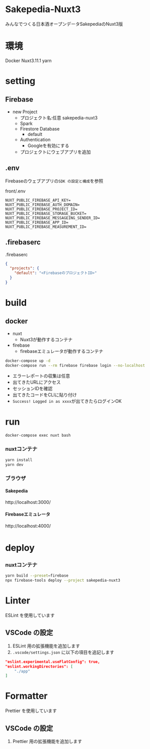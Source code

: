 # Sakepedia-Nuxt3
みんなでつくる日本酒オープンデータSakepediaのNuxt3版

# 環境
Docker
Nuxt3.11.1
yarn

# setting

## Firebase

- new Project
  - プロジェクト名:任意 sakepedia-nuxt3
  - Spark
  - Firestore Database
    - default
  - Authentication
    - Googleを有効にする
  - プロジェクトにウェブアプリを追加

## .env

Firebaseのウェブアプリの`SDK の設定と構成`を参照

front/.env
```.env
NUXT_PUBLIC_FIREBASE_API_KEY=
NUXT_PUBLIC_FIREBASE_AUTH_DOMAIN=
NUXT_PUBLIC_FIREBASE_PROJECT_ID=
NUXT_PUBLIC_FIREBASE_STORAGE_BUCKET=
NUXT_PUBLIC_FIREBASE_MESSAGEING_SENDER_ID=
NUXT_PUBLIC_FIREBASE_APP_ID=
NUXT_PUBLIC_FIREBASE_MEASUREMENT_ID=
```

## .firebaserc

.firebaserc
```json
{
  "projects": {
    "default": "<FirebaseのプロジェクトID>"
  }
}
```

# build

## docker
- nuxt
  - Nuxt3が動作するコンテナ
- firebase
  - firebaseエミュレータが動作するコンテナ

```bash
docker-compose up -d
docker-compose run --rm firebase firebase login --no-localhost
```
- エラーレポートの収集は任意
- 出てきたURLにアクセス
- セッションIDを確認
- 出てきたコードをCLIに貼り付け
- `Success! Logged in as xxxx`が出てきたらログインOK

# run

```bash
docker-compose exec nuxt bash
```

### nuxtコンテナ
```bash
yarn install
yarn dev
```
### ブラウザ
#### Sakepedia
http://localhost:3000/

#### Firebaseエミュレータ
http://localhost:4000/


# deploy　
### nuxtコンテナ
```bash
yarn build --preset=firebase
npx firebase-tools deploy --project sakepedia-nuxt3
```

# Linter

ESLint を使用しています

## VSCode の設定

1. ESLint 用の拡張機能を追加します
1. `.vscode/settings.json` に以下の項目を追記します

```json
"eslint.experimental.useFlatConfig": true,
"eslint.workingDirectories": [
    "./app"
]
```

# Formatter

Prettier を使用しています

## VSCode の設定

1. Prettier 用の拡張機能を追加します
